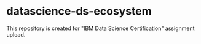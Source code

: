 # datascience-ds-ecosystem
This repository is created for "IBM Data Science Certification" assignment upload.
